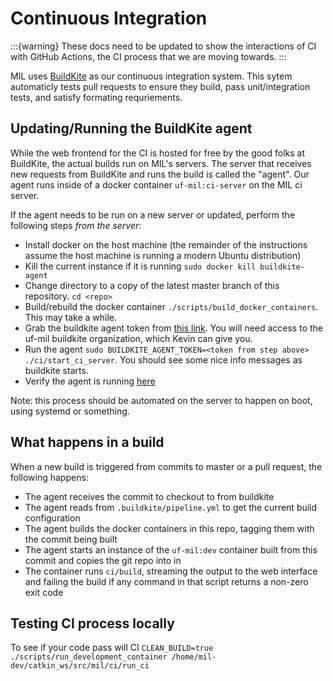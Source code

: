 # Continuous Integration

:::{warning}
These docs need to be updated to show the interactions of CI with GitHub Actions,
the CI process that we are moving towards.
:::

MIL uses [BuildKite](https://buildkite.com/uf-mil) as our continuous integration system. This sytem
automaticly tests pull requests to ensure they build, pass unit/integration tests, and satisfy formating requriements.

##  Updating/Running the BuildKite agent
While the web frontend for the CI is hosted for free by the good folks at BuildKite, the actual
builds run on MIL's servers. The server that receives new requests from BuildKite and runs the build
is called the "agent". Our agent runs inside of a docker container `uf-mil:ci-server` on the MIL ci server.

If the agent needs to be run on a new server or updated, perform the following steps *from the server*:

* Install docker on the host machine (the remainder of the instructions assume the host machine is running a modern Ubuntu distribution)
* Kill the current instance if it is running ```sudo docker kill buildkite-agent```
* Change directory to a copy of the latest master branch of this repository. ```cd <repo>```
* Build/rebuild the docker container ```./scripts/build_docker_containers```. This may take a while.
* Grab the buildkite agent token from [this link](https://buildkite.com/organizations/uf-mil/agents). You will need access to the uf-mil buildkite organization, which Kevin can give you.
* Run the agent ```sudo BUILDKITE_AGENT_TOKEN=<token from step above> ./ci/start_ci_server```. You should see some nice info messages as buildkite starts.
* Verify the agent is running [here](https://buildkite.com/organizations/uf-mil/agents)

Note: this process should be automated on the server to happen on boot, using systemd or something.

## What happens in a build
When a new build is triggered from commits to master or a pull request, the following happens:
* The agent receives the commit to checkout to from buildkite
* The agent reads from ```.buildkite/pipeline.yml``` to get the current build configuration
* The agent builds the docker containers in this repo, tagging them with the commit being built
* The agent starts an instance of the `uf-mil:dev` container built from this commit and copies the git repo into in
* The container runs ```ci/build```, streaming the output to the web interface and failing the build if any command in that script returns a non-zero exit code

## Testing CI process locally
To see if your code pass will CI
`CLEAN_BUILD=true ./scripts/run_development_container /home/mil-dev/catkin_ws/src/mil/ci/run_ci`
